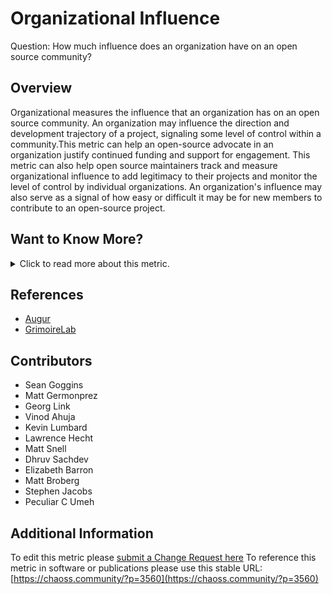 # Organizational Influence

Question: How much influence does an organization have on an open source community?

## Overview
Organizational measures the influence that an organization has on an open source community. An organization may influence the direction and development trajectory of a project, signaling some level of control within a community.This metric can help an open-source advocate in an organization justify continued funding and support for engagement. This metric can also help open source maintainers track and measure organizational influence to add legitimacy to their projects and monitor the level of control by individual organizations. An organization's influence may also serve as a signal of how easy or difficult it may be for new members to contribute to an open-source project. 

## Want to Know More?

<span markdown="1"><details>
<summary>Click to read more about this metric.</summary>

### Data Collection Strategies 
* Augur
* GrimoireLab

### Filter
Some specific examples to consider when measuring organizational influence include: 

* How many organizational members are contributing to a project - [contributors](https://chaoss.community/metric-contributors/). It can be understood as a ratio of (number of contributors from each organization with more than one contributor)/(number of contributors)
* Level and [types of contributions](https://chaoss.community/metric-types-of-contributions/) by organizational members
* Organizations that are contributing change requests at a high rate in proportion to the community’s level of activity. For example, one standard deviation or less of other contributing organizations. Related to [organizational diversity](https://chaoss.community/metric-organizational-diversity/)
* Organizational members on the technical steering committee
* Organizational members on governing board
* Organizational members in project maintainer roles 
* Organizations sponsoring an open source project as a proportion of the total
</details></span>  

## References
- [Augur](https://augurlabs.io/)
- [GrimoireLab](https://chaoss.github.io/grimoirelab/)

## Contributors
* Sean Goggins
* Matt Germonprez
* Georg Link
* Vinod Ahuja
* Kevin Lumbard 
* Lawrence Hecht
* Matt Snell
* Dhruv Sachdev
* Elizabeth Barron
* Matt Broberg
* Stephen Jacobs
* Peculiar C Umeh

## Additional Information
To edit this metric please [submit a Change Request here](https://github.com/chaoss/wg-value/blob/main/focus-areas/organizational-value/organizational-influence.md)
To reference this metric in software or publications please use this stable URL: [https://chaoss.community/?p=3560](https://chaoss.community/?p=3560)

<!-- # For groupings in the knowledge base
Context tags: Organization, Contributions
Keyword tags: Company impact, signal, control
-->

